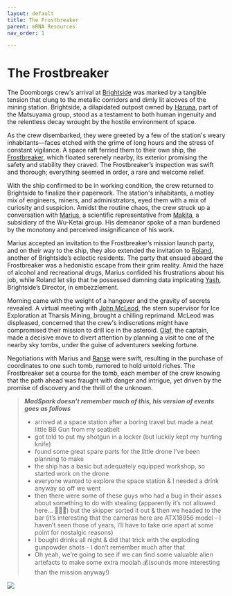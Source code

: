 ```yaml
---
layout: default
title: The Frostbreaker
parent: mRNA Resources
nav_order: 1

---
```

# The Frostbreaker

The Doomborgs crew's arrival at [Brightside](https://sectorswithoutnumber.com/sector/E9FKrPjS8tsRmoryYMpe/spaceStation/8LCcs3wrwRYwyUx5P0OL) was marked by a tangible tension that clung to the metallic corridors and dimly lit alcoves of the mining station. Brightside, a dilapidated outpost owned by [Haruna](#haruna), part of the Matsuyama group, stood as a testament to both human ingenuity and the relentless decay wrought by the hostile environment of space.

As the crew disembarked, they were greeted by a few of the station's weary inhabitants—faces etched with the grime of long hours and the stress of constant vigilance. A space raft ferried them to their own ship, the [Frostbreaker](#frostbreaker), which floated serenely nearby, its exterior promising the safety and stability they craved. The Frostbreaker’s inspection was swift and thorough; everything seemed in order, a rare and welcome relief.

With the ship confirmed to be in working condition, the crew returned to Brightside to finalize their paperwork. The station's inhabitants, a motley mix of engineers, miners, and administrators, eyed them with a mix of curiosity and suspicion. Amidst the routine chaos, the crew struck up a conversation with [Marius](#marius), a scientific representative from [Makita](#makita), a subsidiary of the Wu-Ketai group. His demeanor spoke of a man burdened by the monotony and perceived insignificance of his work.

Marius accepted an invitation to the Frostbreaker’s mission launch party, and on their way to the ship, they also extended the invitation to [Roland](#lomax), another of Brightside’s eclectic residents. The party that ensued aboard the Frostbreaker was a hedonistic escape from their grim reality. Amid the haze of alcohol and recreational drugs, Marius confided his frustrations about his job, while Roland let slip that he possessed damning data implicating [Yash](#yash), Brightside’s Director, in embezzlement.

Morning came with the weight of a hangover and the gravity of secrets revealed. A virtual meeting with [John McLeod](#johnmcleod), the stern supervisor for Ice Exploration at Tharsis Mining, brought a chilling reprimand. McLeod was displeased, concerned that the crew's indiscretions might have compromised their mission to drill ice in the asteroid. [Olaf](#olaf), the captain, made a decisive move to divert attention by planning a visit to one of the nearby sky tombs, under the guise of adventurers seeking fortune.

Negotiations with Marius and [Ranse](#ranse) were swift, resulting in the purchase of coordinates to one such tomb, rumored to hold untold riches. The Frostbreaker set a course for the tomb, each member of the crew knowing that the path ahead was fraught with danger and intrigue, yet driven by the promise of discovery and the thrill of the unknown.

> ***MadSpark doesn’t remember much of this, his version of events goes as follows***
> - arrived at a space station after a boring travel but made a neat little BB Gun from my seatbelt
> - got told to put my shotgun in a locker (but luckily kept my hunting knife)
> - found some great spare parts for the little drone I’ve been planning to make 
> - the ship has a basic but adequately equipped workshop, so started work on the drone 
> - everyone wanted to explore the space station & I needed a drink anyway so off we went 
> - then there were some of these guys who had a bug in their asses about something to do with stealing (apparently it’s not allowed here… 🤷🏼‍♂️) but the skipper sorted it out & then we headed to the bar (it’s interesting that the cameras here are ATX18956 model - I haven’t seen those of years, I’ll have to take one apart at some point for nostalgic reasons)
> - I bought drinks all night & did that trick with the exploding gunpowder shots - I don’t remember much after that
> - Oh yeah, we’re going to see if we can find some valuable alien artefacts to make some extra moolah 💰(sounds more interesting than the mission anyway!)

![](https://i.imgur.com/IgINh43.png)
